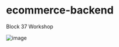 # ecommerce-backend
Block 37 Workshop

![image](https://github.com/user-attachments/assets/27879ee8-2f73-41be-a2b6-ee43818da264)
